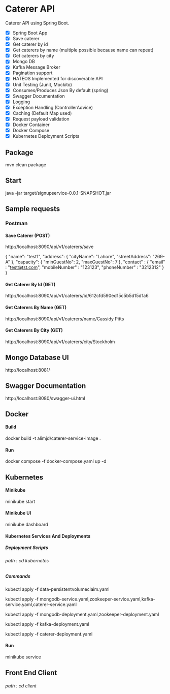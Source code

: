 # Caterer API 

Caterer API using Spring Boot.

- [x] Spring Boot App
- [x] Save caterer
- [x] Get caterer by id
- [x] Get caterers by name (multiple possible because name can repeat)
- [x] Get caterers by city
- [x] Mongo DB
- [x] Kafka Message Broker
- [x] Pagination support
- [x] HATEOS Implemented for discoverable API
- [x] Unit Testing (Junit, Mockito)
- [x] Consumes/Produces Json By default (spring)
- [x] Swagger Documentation
- [x] Logging
- [x] Exception Handling (ControllerAdvice)
- [x] Caching (Default Map used)
- [x] Request payload validation
- [x] Docker Container
- [x] Docker Compose
- [x] Kubernetes Deployment Scripts

## Package
mvn clean package

## Start
java -jar target/signupservice-0.0.1-SNAPSHOT.jar

## Sample requests
### Postman
#### Save Caterer (POST)
http://localhost:8090/api/v1/caterers/save

{
    "name": "test1",
    "address": {
        "cityName": "Lahore",
        "streetAddress": "269-A"
    },
    "capacity": {
        "minGuestNo": 2,
        "maxGuestNo": 7
    },
    "contact" : {
        "email" : "test@tst.com",
        "mobileNumber" : "123123",
        "phoneNumber" : "3212312"
    }
}

#### Get Caterer By Id (GET)
http://localhost:8090/api/v1/caterers/id/612cfd590ed15c5b5d15d1a6

#### Get Caterers By Name (GET)
http://localhost:8090/api/v1/caterers/name/Cassidy Pitts

#### Get Caterers By City (GET)
http://localhost:8090/api/v1/caterers/city/Stockholm

## Mongo Database UI
http://localhost:8081/

## Swagger Documentation
http://localhost:8080/swagger-ui.html

## Docker
#### Build
docker build -t alimjd/caterer-service-image .

#### Run
docker compose -f docker-compose.yaml up -d

## Kubernetes

#### Minikube
minikube start

#### Minikube UI
minikube dashboard

#### Kubernetes Services And Deployments
##### Deployment Scripts
###### path : cd kubernetes

##### Commands
kubectl apply -f data-persistentvolumeclaim.yaml

kubectl apply -f mongodb-service.yaml,zookeeper-service.yaml,kafka-service.yaml,caterer-service.yaml

kubectl apply -f mongodb-deployment.yaml,zookeeper-deployment.yaml

kubectl apply -f kafka-deployment.yaml

kubectl apply -f caterer-deployment.yaml

#### Run
minikube service <service-name>

## Front End Client
###### path : cd client
